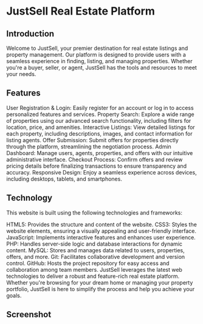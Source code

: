 # JustSell Real Estate Platform

## Introduction

Welcome to JustSell, your premier destination for real estate listings and property management. Our platform is designed to provide users with a seamless experience in finding, listing, and managing properties. Whether you're a buyer, seller, or agent, JustSell has the tools and resources to meet your needs.

## Features

User Registration & Login: Easily register for an account or log in to access personalized features and services.
Property Search: Explore a wide range of properties using our advanced search functionality, including filters for location, price, and amenities.
Interactive Listings: View detailed listings for each property, including descriptions, images, and contact information for listing agents.
Offer Submission: Submit offers for properties directly through the platform, streamlining the negotiation process.
Admin Dashboard: Manage users, agents, properties, and offers with our intuitive administrative interface.
Checkout Process: Confirm offers and review pricing details before finalizing transactions to ensure transparency and accuracy.
Responsive Design: Enjoy a seamless experience across devices, including desktops, tablets, and smartphones.

## Technology

This website is built using the following technologies and frameworks:

HTML5: Provides the structure and content of the website.
CSS3: Styles the website elements, ensuring a visually appealing and user-friendly interface.
JavaScript: Implements interactive features and enhances user experience.
PHP: Handles server-side logic and database interactions for dynamic content.
MySQL: Stores and manages data related to users, properties, offers, and more.
Git: Facilitates collaborative development and version control.
GitHub: Hosts the project repository for easy access and collaboration among team members.
JustSell leverages the latest web technologies to deliver a robust and feature-rich real estate platform. Whether you're browsing for your dream home or managing your property portfolio, JustSell is here to simplify the process and help you achieve your goals.


## Screenshot



